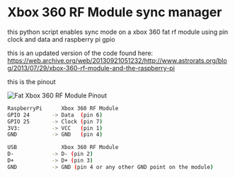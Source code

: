 # Xbox 360 RF Module sync manager
this python script enables sync mode on a xbox 360 fat rf module using pin clock and data and raspberry pi gpio

this is an updated version of the code found here:
https://web.archive.org/web/20130921051232/http://www.astrorats.org/blog/2013/07/29/xbox-360-rf-module-and-the-raspberry-pi

this is the pinout

![Fat Xbox 360 RF Module Pinout](https://encrypted-tbn0.gstatic.com/images?q=tbn:ANd9GcSkETPUjZ_rwXZraT7AbDlZyhII_qOqRYhAvA&s)

```bash
RaspberryPi      Xbox 360 RF Module
GPIO 24       -> Data  (pin 6)
GPIO 25       -> Clock (pin 7)
3V3:          -> VCC   (pin 1)
GND           -> GND   (pin 4)

USB              Xbox 360 RF Module
D-            -> D- (pin 2)
D+            -> D+ (pin 3)
GND           -> GND (pin 4 or any other GND point on the module)
```
